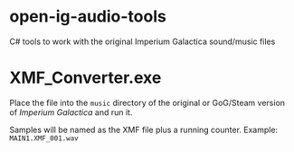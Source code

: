 # open-ig-audio-tools
C# tools to work with the original Imperium Galactica sound/music files

# XMF_Converter.exe

Place the file into the `music` directory of the original or GoG/Steam version of 
*Imperium Galactica* and run it.

Samples will be named as the XMF file plus a running counter. Example:
`MAIN1.XMF_001.wav`
